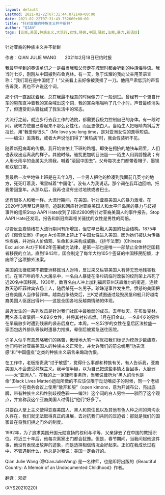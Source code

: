 ```yaml
---
layout: default
Lastmod: 2021-02-22T07:31:44.872149+00:00
date: 2021-02-22T07:31:43.732660+00:00
title: "针对亚裔的种族主义并不新鲜"
author: "QIAN"
tags: [亚裔,美国,种族主义,大流行,女性,移民,中国,骚扰,法案,暴力,新语丝]
---
```


针对亚裔的种族主义并不新鲜

作者：QIAN JULIE WANG　　2021年2月18日纽约时报

我最早学到的英语单词之一是每当我和父母走在城里时都会听到的种族侮辱语。我当时七岁，刚刚从中国搬到布鲁克林。有一天，急于炫耀的我向父亲用英语宣称：“我们现在是中国佬了！”父亲看上去好像被我捅了一刀。他用严肃低沉的声音告诉我，再也不许说这个词。

那个词一直困扰着我，总在我最不经意的时候像刀子一般划过。曾经有一个骑自行车的男孩直冲着我的耳朵喊出这个词，我的耳朵嗡嗡响了几个小时。声音最终消失了，但遭受街头骚扰成了我生活中的常态。

大流行之前，就连步行去我工作的法院，都需要我极力控制自己的身体。有一段时间，我竭力使自己看起来不那么女性化，而且更像白人。当陌生人把眼睛向斜后方拉长，用“我爱你很久”（Me love you long time，是对亚洲女性的羞辱短语。——编注）奚落我，或者大声说他们得了“黄热病”时，我会假装听不见。

随着新冠病毒的传播，我开始害怕上下班的路程。即使在拥挤的地铁车厢里，人们也表现出远离我的样子。其他时候，骚扰更加明目张胆——陌生人用肩膀撞我；有人用长雨伞的金属尖头捅我，喊着“滚回中国去”。父母每次出门都带着帽子、墨镜和双层口罩。

我最后一次坐地铁上班是在去年3月，一个男人把他的脸凑到我面前几英寸的地方，死死盯着我，嘴里喊着“中国佬”。没有人为我说话。那个词在我耳边回响，把我带回童年。从那以后，我再也没有坐过地铁或者巴士。

还有很多人和我一样。大流行期间，在美国，针对亚裔美国人的暴力激增。在2020年3月至12月期间，追踪和回应针对亚裔美国人和太平洋岛民的暴力与歧视事件的组织Stop AAPI Hate收到了超过2800例针对亚裔美国人的事件报告。Stop AAPI Hate还发现，报告和新冠病毒相关骚扰的女性是男性的两倍。

尽管反亚裔情绪在大流行期间有所增加，但它早已融入美国的社会结构。1875年的《佩奇法案》(Page Act)实际上禁止了中国女性进入美国，因为她们被认为传播性疾病，并对白人价值观、生命和未来构成威胁。《排华法案》(Chinese Exclusion Act)于1882年签署成为法律，是第一部也是唯一一部禁止全体特定国籍者移民的立法。直到1943年，国会制定了每年大约105个签证的中国移民配额，才废除了这项排外法案。

美国的法律框架不把亚洲移民当人对待，反过来又纵容美国人有恃无恐地残害我们。在1871年的华人大屠杀中，一名白人暴徒在洛杉矶临时改装的绞刑架上吊死了近20名中国移民。1930年，数百名白人冲上加利福尼亚州沃森维尔的街道，连续数天恐吓菲律宾农场工人，随后杀死一名男子。珍珠港事件发生后，愤怒的美国把日裔美国人当作替罪羊。越南战争结束后，三K党试图通过烧毁房屋和船只将越南裔美国人驱逐出得州——这是全国各地反越南情绪的体现。

最近发生的一系列攻击是针对我们社区中最脆弱的成员。去年秋天，在布鲁克林，两名袭击者掌掴一名89岁女性，并将其衬衫点燃。1月在旧金山，一名84岁的男性在早晨散步时遭到残暴的袭击后身亡。本周，一名52岁的女性在皇后区法拉盛一家面包店外排队等候时遭暴力推搡，晕倒后被紧急送往医院。

许多人似乎有意忽略我们的痛苦，傲慢地大笔一挥就把我们标记为模范少数族裔。他们将针对亚裔美国人的种族主义正常化，并允许我们的前总统用“功夫流感”和“中国瘟疫”之类的种族主义语言来煽动仇恨。

在工作中，老板指责我“过于敏感”，觉得什么事都和种族有关。有人告诉我，亚裔美国人不会遭受种族主义。我半信半疑，以为自己把这些事情太当回事，太脆弱——太“亚洲人”。在我的上一家律师事务所，当我说律所为“黑人的命也是命”(Black Lives Matter)运动所做的不应该仅限于动动嘴皮子的时候，同一个老板——一个在商务会议上使用“敞开和服”（open kimono，意为开诚布公，亮出底牌，带有种族主义和性别歧视色彩——编注）这个词的白人男性——驳回了这个观点，并宣称我这个亚裔美国人过得比“他们”好多了。

只要白人至上主义使得亚裔美国人、黑人和原住民以及其他有色人种之间的鸿沟永久存在，我们就无法取得真正的进展，去对抗我们共同的压迫者：那就是我们的国家旨在将我们拒之门外的制度。

1992年，为了追求美国开国元勋宣扬的权利与平等，父亲辞去了在中国的教授职位。将近三十年后，他每次离家出门都会犹豫。但是，春节期间，当我问起他这件事，他没有表现出放弃的迹象，而是选择相信情况会好起来。正如在我成长过程中，不管遇到什么，他总是对我说：美国一定会好的。

Qian Julie Wang (@QianJulieWang) 是一名律师，也是即将出版的《Beautiful Country: A Memoir of an Undocumented Childhood》作者。

翻译：邓妍

(XYS20210220)

